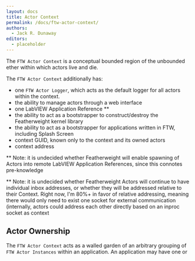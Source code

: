 ```yaml
---
layout: docs
title: Actor Context
permalink: /docs/ftw-actor-context/
authors:
  - Jack R. Dunaway
editors:
  - placeholder
---
```


The `FTW Actor Context` is a conceptual bounded region
of the unbounded ether within which actors live and die.

The `FTW Actor Context` additionally has:

* one `FTW Actor Logger`, which acts as the default logger for
  all actors within the context.
* the ability to manage actors through a web interface
* one LabVIEW Application Reference **
* the ability to act as a bootstrapper to construct/destroy the Featherweight kernel library
* the ability to act as a bootstrapper for applications written in FTW, including Splash Screen
* context GUID, known only to the context and its owned actors
* context address


** Note: it is undecided whether Featherweight will enable spawning
of Actors into remote LabVIEW Application References, since this connotes
pre-knowledge 

** Note: it is undecided whether Featherweight Actors will continue to have individual inbox addresses, or whether they will be addressed relative to their Context. Right now, I'm 80%+ in favor of relative addressing, meaning there would only need to exist one socket for external communication (internally, actors could address each other directly based on an inproc socket as context


## Actor Ownership

The `FTW Actor Context` acts as a walled garden of an arbitrary
grouping of `FTW Actor Instances` within an application. An application
may have one or 